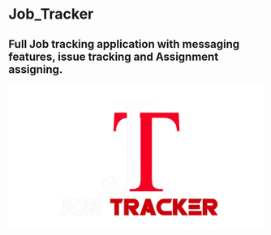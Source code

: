 # Job_Tracker
## Full Job tracking application with messaging features, issue tracking and Assignment assigning.
![Project Logo](images/logo.png)

